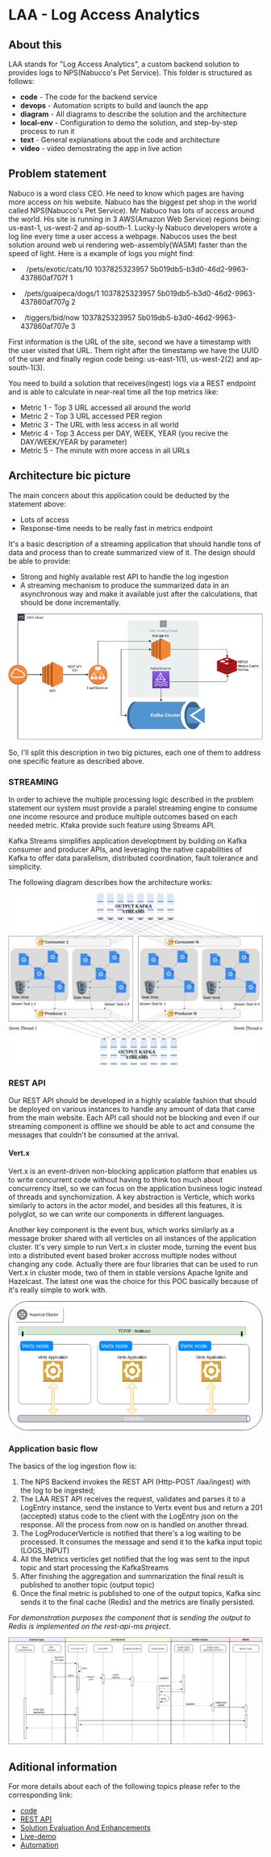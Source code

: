 # LAA - Log Access Analytics

## About this
LAA stands for "Log Access Analytics", a custom backend solution to provides logs to NPS(Nabucco's Pet Service). This folder is structured as follows:
* **code** - The code for the backend service
* **devops** - Automation scripts to build and launch the app
* **diagram** - All diagrams to describe the solution and the architecture
* **local-env** - Configuration to demo the solution, and step-by-step process to run it
* **text** - General explanations about the code and architecture
* **video** - video demostrating the app in live action

## Problem statement
Nabuco is a word class CEO. He need to know which pages are having more access on his website. Nabuco has the biggest pet shop in the world called NPS(Nabucco's Pet Service). Mr Nabuco has lots of access around the world. His site is running in 3 AWS(Amazon Web Service) regions being: us-east-1, us-west-2 and ap-south-1. Lucky-ly Nabuco developers wrote a log line every time a user access a webpage. Nabucos uses the best solution around web ui rendering web-assembly(WASM) faster than the speed of light. Here is a example of logs you might find:


* &nbsp;&nbsp; /pets/exotic/cats/10 1037825323957 5b019db5-b3d0-46d2-9963-437860af707f 1

* &nbsp;&nbsp;/pets/guaipeca/dogs/1 1037825323957 5b019db5-b3d0-46d2-9963-437860af707g 2

* &nbsp;&nbsp;/tiggers/bid/now 1037825323957 5b019db5-b3d0-46d2-9963-437860af707e 3


First information is the URL of the site, second we have a timestamp with the user visited that URL. Them right after the timestamp we have the UUID of the user and finally region code being: us-east-1(1), us-west-2(2) and ap-south-1(3).

You need to build a solution that receives(ingest) logs via a REST endpoint and is able to calculate in near-real time all the top metrics like:

* Metric 1 - Top 3 URL accessed all around the world
* Metric 2 - Top 3 URL accessed PER region
* Metric 3 - The URL with less access in all world
* Metric 4 - Top 3 Access per DAY, WEEK, YEAR (you recive the DAY/WEEK/YEAR by parameter)
* Metric 5 - The minute with more access in all URLs

## Architecture bic picture

The main concern about this application could be deducted by the statement above:
* Lots of access
* Response-time needs to be really fast in metrics endpoint

It's a basic description of a streaming application that should handle tons of data and process than to create summarized view of it. The design should be able to provide:
* Strong and highly available rest API to handle the log ingestion
* A streaming mechanism to produce the summarized data in an asynchronous way and make it available just after the calculations, that should be done incrementally. 


![Architecture Overview](./diagram/architecture_big_picture.png)

So, I'll split this description in two big pictures, each one of them to address one specific feature as described above.

### STREAMING

In order to achieve the multiple processing logic described in the problem statement our system must provide a paralel streaming engine to consume one income resource and produce multiple outcomes based on each needed metric. Kfaka provide such feature using Streams API. 

Kafka Streams simplifies application developtment by building on Kafka consumer and producer APIs, and leveraging the native capabilities of Kafka to offer data parallelism, distributed coordination, fault tolerance and simplicity.

The following diagram describes how the architecture works:

![Kafka Streams Architecture](./diagram/streams_architecture.png)

### REST API

Our REST API should be developed in a highly scalable fashion that should be deployed on various instances to handle any amount of data that came from the main website. Each API call should not be blocking and even if our streaming component is offline we should be able to act and consume the messages that couldn't be consumed at the arrival.

#### Vert.x

Vert.x is an event-driven non-blocking application platform that enables us to write concurrent code without having to think too much about concurrency itsel, so we can focus on the application business logic instead of threads and synchornization. A key abstraction is Verticle, which works similarly to actors in the actor model, and besides all this features, it is polyglot, so we can write our components in different languages. 

Another key component is the event bus, which works similarly as a message broker shared with all verticles on all instances of the application cluster. It's very simple to run Vert.x in cluster mode, turning the event bus into a distributed event based broker accross multiple nodes without changing any code. Actually there are four libraries that can be used to run Vert.x in cluster mode, two of them in stable versions Apache Ignite and Hazelcast. The latest one was the choice for this POC basically because of it's really simple to work with.

![Architecture Overview](./diagram/clustered_vertx_app.png)

### Application basic flow

The basics of the log ingestion flow is:
1. The NPS Backend invokes the REST API (Http-POST /laa/ingest) with the log to be ingested;
2. The LAA REST API receives the request, validates and parses it to a LogEntry instance, send the instance to Vertx event bus and return a 201 (accepted) status code to the client with the LogEntry json on the response. All the process from now on is handled on another thread.
3. The LogProducerVerticle is notified that there's a log waiting to be processed. It consumes the message and send it to the kafka input topic (LOGS_INPUT)
4. All the Metrics verticles get notified that the log was sent to the input topic and start processing the KafkaStreams
5. After finishing the aggregation and summarization the final result is published to another topic (output topic)
6. Once the final metric is published to one of the output topics, Kafka sinc sends it to the final cache (Redis) and the metrics are finally persisted.


*For demonstration purposes the component that is sending the output to Redis is implemented on the rest-api-ms project.*


![Application basic flow](./diagram/application_basic_flow.png)

## Aditional information

For more details about each of the following topics please refer to the corresponding link:
 * [code](./code/README.md)
 * [REST API](./text/REST.md)
 * [Solution Evaluation And Enhancements](./text/SOLUTION.md)
 * [Live-demo](./local-env/README.md)
 * [Automation](./devops/README.md)



